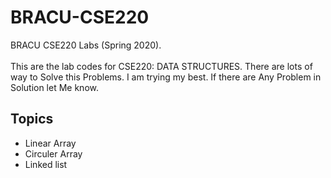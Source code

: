 # BRACU-CSE220
BRACU CSE220 Labs (Spring 2020). <br> <br>
This are the lab codes for CSE220: DATA STRUCTURES. There are lots of way to Solve this Problems. I am trying my best. If there are Any Problem in Solution let Me know. 

<h2>Topics</h2>
  <ul>
  <li>Linear Array</li>
  <li>Circuler Array</li>
  <li>Linked list</li>
</ul>
